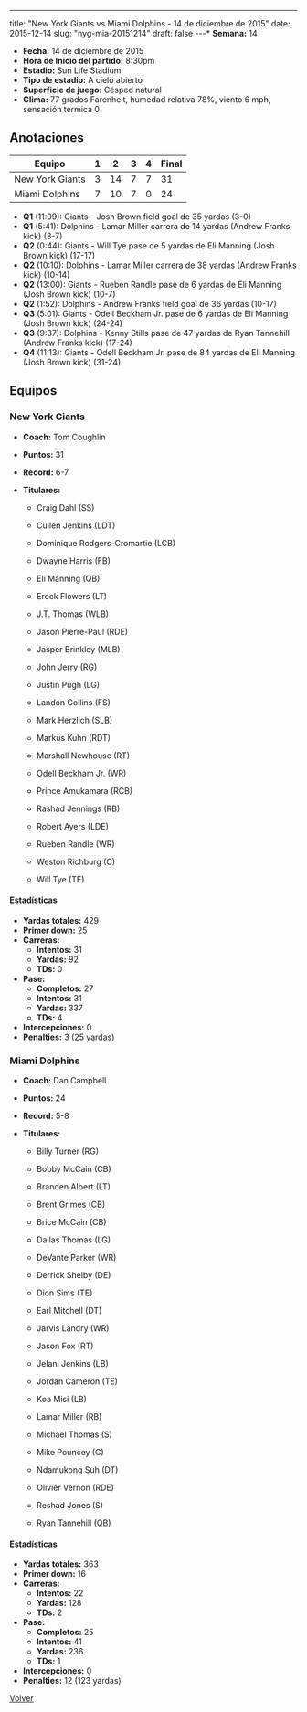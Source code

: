 ---
title: "New York Giants vs Miami Dolphins - 14 de diciembre de 2015"
date: 2015-12-14
slug: "nyg-mia-20151214"
draft: false
---* **Semana:** 14
* **Fecha:** 14 de diciembre de 2015
* **Hora de Inicio del partido:** 8:30pm
* **Estadio:** Sun Life Stadium
* **Tipo de estadio:** A cielo abierto
* **Superficie de juego:** Césped natural
* **Clima:** 77 grados Farenheit, humedad relativa 78%, viento 6 mph, sensación térmica 0




## Anotaciones
| Equipo | 1 | 2 | 3 | 4 | Final |
|--------|---|---|---|---|-------|
| New York Giants  | 3 | 14 | 7 | 7  | 31 |
| Miami Dolphins  | 7 | 10 | 7 | 0  | 24 |
* **Q1** (11:09): Giants - Josh Brown field goal de 35 yardas (3-0)
* **Q1** (5:41): Dolphins - Lamar Miller carrera de 14 yardas (Andrew Franks kick) (3-7)
* **Q2** (0:44): Giants - Will Tye pase de 5 yardas de Eli Manning (Josh Brown kick) (17-17)
* **Q2** (10:10): Dolphins - Lamar Miller carrera de 38 yardas (Andrew Franks kick) (10-14)
* **Q2** (13:00): Giants - Rueben Randle pase de 6 yardas de Eli Manning (Josh Brown kick) (10-7)
* **Q2** (1:52): Dolphins - Andrew Franks field goal de 36 yardas (10-17)
* **Q3** (5:01): Giants - Odell Beckham Jr. pase de 6 yardas de Eli Manning (Josh Brown kick) (24-24)
* **Q3** (9:37): Dolphins - Kenny Stills pase de 47 yardas de Ryan Tannehill (Andrew Franks kick) (17-24)
* **Q4** (11:13): Giants - Odell Beckham Jr. pase de 84 yardas de Eli Manning (Josh Brown kick) (31-24)


## Equipos


### New York Giants
* **Coach:** Tom Coughlin
* **Puntos:** 31
* **Record:** 6-7
* **Titulares:** 

  * Craig Dahl (SS) 

  * Cullen Jenkins (LDT) 

  * Dominique Rodgers-Cromartie (LCB) 

  * Dwayne Harris (FB) 

  * Eli Manning (QB) 

  * Ereck Flowers (LT) 

  * J.T. Thomas (WLB) 

  * Jason Pierre-Paul (RDE) 

  * Jasper Brinkley (MLB) 

  * John Jerry (RG) 

  * Justin Pugh (LG) 

  * Landon Collins (FS) 

  * Mark Herzlich (SLB) 

  * Markus Kuhn (RDT) 

  * Marshall Newhouse (RT) 

  * Odell Beckham Jr. (WR) 

  * Prince Amukamara (RCB) 

  * Rashad Jennings (RB) 

  * Robert Ayers (LDE) 

  * Rueben Randle (WR) 

  * Weston Richburg (C) 

  * Will Tye (TE) 

#### Estadísticas
* **Yardas totales:** 429
* **Primer down:** 25
* **Carreras:**
  * **Intentos:** 31
  * **Yardas:** 92
  * **TDs:** 0
* **Pase:**
  * **Completos:** 27
  * **Intentos:** 31
  * **Yardas:** 337
  * **TDs:** 4
* **Intercepciones:** 0
* **Penalties:** 3 (25 yardas)

### Miami Dolphins
* **Coach:** Dan Campbell
* **Puntos:** 24
* **Record:** 5-8
* **Titulares:** 

  * Billy Turner (RG) 

  * Bobby McCain (CB) 

  * Branden Albert (LT) 

  * Brent Grimes (CB) 

  * Brice McCain (CB) 

  * Dallas Thomas (LG) 

  * DeVante Parker (WR) 

  * Derrick Shelby (DE) 

  * Dion Sims (TE) 

  * Earl Mitchell (DT) 

  * Jarvis Landry (WR) 

  * Jason Fox (RT) 

  * Jelani Jenkins (LB) 

  * Jordan Cameron (TE) 

  * Koa Misi (LB) 

  * Lamar Miller (RB) 

  * Michael Thomas (S) 

  * Mike Pouncey (C) 

  * Ndamukong Suh (DT) 

  * Olivier Vernon (RDE) 

  * Reshad Jones (S) 

  * Ryan Tannehill (QB) 

#### Estadísticas
* **Yardas totales:** 363
* **Primer down:** 16
* **Carreras:**
  * **Intentos:** 22
  * **Yardas:** 128
  * **TDs:** 2
* **Pase:**
  * **Completos:** 25
  * **Intentos:** 41
  * **Yardas:** 236
  * **TDs:** 1
* **Intercepciones:** 0
* **Penalties:** 12 (123 yardas)


[Volver](/historia/2015)

